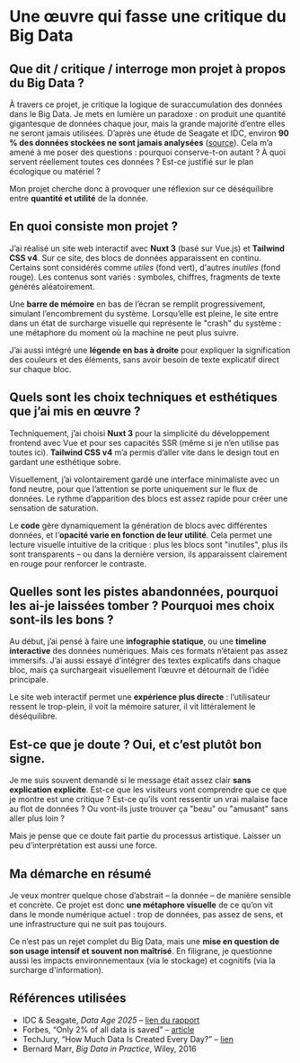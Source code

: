 # Une œuvre qui fasse une critique du Big Data

## Que dit / critique / interroge mon projet à propos du Big Data ?

À travers ce projet, je critique la logique de suraccumulation des données dans le Big Data. Je mets en lumière un paradoxe : on produit une quantité gigantesque de données chaque jour, mais la grande majorité d’entre elles ne seront jamais utilisées. D’après une étude de Seagate et IDC, environ **90 % des données stockées ne sont jamais analysées** ([source](https://www.seagate.com/files/www-content/our-story/trends/files/idc-seagate-dataage-whitepaper.pdf)). Cela m’a amené à me poser des questions : pourquoi conserve-t-on autant ? À quoi servent réellement toutes ces données ? Est-ce justifié sur le plan écologique ou matériel ?

Mon projet cherche donc à provoquer une réflexion sur ce déséquilibre entre **quantité et utilité** de la donnée.

## En quoi consiste mon projet ?

J’ai réalisé un site web interactif avec **Nuxt 3** (basé sur Vue.js) et **Tailwind CSS v4**. Sur ce site, des blocs de données apparaissent en continu. Certains sont considérés comme *utiles* (fond vert), d'autres *inutiles* (fond rouge). Les contenus sont variés : symboles, chiffres, fragments de texte générés aléatoirement.

Une **barre de mémoire** en bas de l’écran se remplit progressivement, simulant l’encombrement du système. Lorsqu’elle est pleine, le site entre dans un état de surcharge visuelle qui représente le "crash" du système : une métaphore du moment où la machine ne peut plus suivre.

J’ai aussi intégré une **légende en bas à droite** pour expliquer la signification des couleurs et des éléments, sans avoir besoin de texte explicatif direct sur chaque bloc.

## Quels sont les choix techniques et esthétiques que j’ai mis en œuvre ?

Techniquement, j’ai choisi **Nuxt 3** pour la simplicité du développement frontend avec Vue et pour ses capacités SSR (même si je n’en utilise pas toutes ici). **Tailwind CSS v4** m’a permis d’aller vite dans le design tout en gardant une esthétique sobre.

Visuellement, j’ai volontairement gardé une interface minimaliste avec un fond neutre, pour que l’attention se porte uniquement sur le flux de données. Le rythme d’apparition des blocs est assez rapide pour créer une sensation de saturation.

Le **code** gère dynamiquement la génération de blocs avec différentes données, et l’**opacité varie en fonction de leur utilité**. Cela permet une lecture visuelle intuitive de la critique : plus les blocs sont "inutiles", plus ils sont transparents – ou dans la dernière version, ils apparaissent clairement en rouge pour renforcer le contraste.

## Quelles sont les pistes abandonnées, pourquoi les ai-je laissées tomber ? Pourquoi mes choix sont-ils les bons ?

Au début, j’ai pensé à faire une **infographie statique**, ou une **timeline interactive** des données numériques. Mais ces formats n’étaient pas assez immersifs. J’ai aussi essayé d’intégrer des textes explicatifs dans chaque bloc, mais ça surchargeait visuellement l’œuvre et détournait de l’idée principale.

Le site web interactif permet une **expérience plus directe** : l’utilisateur ressent le trop-plein, il voit la mémoire saturer, il vit littéralement le déséquilibre.

## Est-ce que je doute ? Oui, et c’est plutôt bon signe.

Je me suis souvent demandé si le message était assez clair **sans explication explicite**. Est-ce que les visiteurs vont comprendre que ce que je montre est une critique ? Est-ce qu’ils vont ressentir un vrai malaise face au flot de données ? Ou vont-ils juste trouver ça "beau" ou "amusant" sans aller plus loin ?

Mais je pense que ce doute fait partie du processus artistique. Laisser un peu d’interprétation est aussi une force.

## Ma démarche en résumé

Je veux montrer quelque chose d’abstrait – la donnée – de manière sensible et concrète. Ce projet est donc **une métaphore visuelle** de ce qu’on vit dans le monde numérique actuel : trop de données, pas assez de sens, et une infrastructure qui ne suit pas toujours.

Ce n’est pas un rejet complet du Big Data, mais une **mise en question de son usage intensif et souvent non maîtrisé**. En filigrane, je questionne aussi les impacts environnementaux (via le stockage) et cognitifs (via la surcharge d'information).

## Références utilisées

- IDC & Seagate, *Data Age 2025* – [lien du rapport](https://www.seagate.com/files/www-content/our-story/trends/files/idc-seagate-dataage-whitepaper.pdf)  
- Forbes, “Only 2% of all data is saved” – [article](https://www.forbes.com/sites/gilpress/2016/03/23/how-much-data-do-we-create-every-day/?sh=19a2584162d9)  
- TechJury, “How Much Data Is Created Every Day?” – [lien](https://techjury.net/blog/how-much-data-is-created-every-day/)  
- Bernard Marr, *Big Data in Practice*, Wiley, 2016


